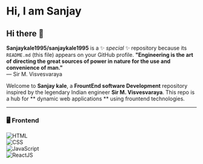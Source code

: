 # Hi, I am Sanjay
## Hi there 👋


**Sanjaykale1995/sanjaykale1995** is a ✨ _special_ ✨ repository because its `README.md` (this file) appears on your GitHub profile.
**"Engineering is the art of directing the great sources of power in nature for the use and convenience of man."**  
— Sir M. Visvesvaraya  

Welcome to **Sanjay kale**, a **FrountEnd software Development** repository inspired by the legendary Indian engineer **Sir M. Visvesvaraya**. This repo is a hub for ** dynamic web applications ** using frountend technologies. 


---

### 🖥️ **Frontend**  
![HTML](https://img.shields.io/badge/-HTML5-E34F26?style=for-the-badge&logo=html5&logoColor=white)  
![CSS](https://img.shields.io/badge/-CSS3-1572B6?style=for-the-badge&logo=css3)  
![JavaScript](https://img.shields.io/badge/-JavaScript-F7DF1E?style=for-the-badge&logo=javascript&logoColor=black)  
![ReactJS](https://img.shields.io/badge/-React-61DAFB?style=for-the-badge&logo=react&logoColor=black)  

